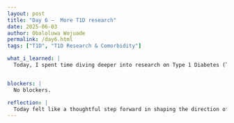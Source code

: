 ```yaml
---
layout: post
title: "Day 6 –  More T1D research"
date: 2025-06-03
author: Obaloluwa Wojuade
permalink: /day6.html
tags: ["T1D", "T1D Research & Comorbidity"]

what_i_learned: |
  Today, I spent time diving deeper into research on Type 1 Diabetes (T1D) and its associated comorbidities, particularly focusing on hypertension and obesity. I began reviewing and cleaning some of the available data, noticing that there was more data available for obesity than for hypertension. As a team, we’re still in the process of deciding which comorbidity to focus on for our project, and we plan to finalize this decision in discussion with our faculty mentor. I also started identifying and highlighting the most relevant research questions that align closely with our project’s goals.


blockers: |
  No blockers.

reflection: |
  Today felt like a thoughtful step forward in shaping the direction of our research. While we haven't finalized our comorbidity yet, digging into the data and noticing trends, especially with the obesity dataset, gave me more clarity. It’s a bit challenging to balance between what's interesting and what's practical based on data availability, but I’m learning how important that balance is. Highlighting key research questions also helped me focus on what truly matters in our analysis. I’m excited to meet with our mentor soon and narrow our path forward.
---
```

